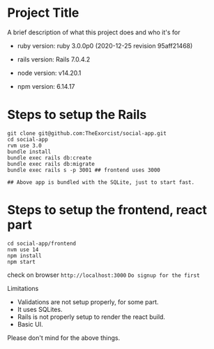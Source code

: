 
# Project Title

A brief description of what this project does and who it's for

* ruby version: ruby 3.0.0p0 (2020-12-25 revision 95aff21468)

* rails version: Rails 7.0.4.2

* node version: v14.20.1

* npm version: 6.14.17

# Steps to setup the Rails
```
git clone git@github.com:TheExorcist/social-app.git
cd social-app
rvm use 3.0
bundle install
bundle exec rails db:create
bundle exec rails db:migrate
bundle exec rails s -p 3001 ## frontend uses 3000

## Above app is bundled with the SQLite, just to start fast.

```

# Steps to setup the frontend, react part

```
cd social-app/frontend
nvm use 14
npm install
npm start

```

check on browser `http://localhost:3000`
`Do signup for the first`

Limitations

* Validations are not setup properly, for some part.
* It uses SQLites.
* Rails is not properly setup to render the react build.
* Basic UI.

Please don't mind for the above things.

